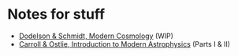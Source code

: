# Notes for stuff

- [Dodelson & Schmidt, Modern Cosmology](modern-cosmology) (WIP)
- [Carroll & Ostlie, Introduction to Modern Astrophysics](intro-to-modern-astrophysics) (Parts I & II)
